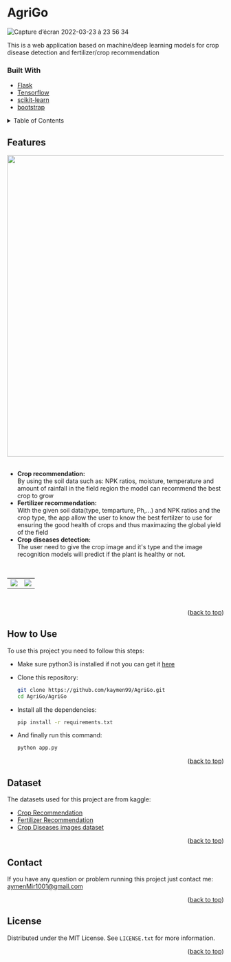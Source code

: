 <div id="top"></div>

# AgriGo

![Capture d’écran 2022-03-23 à 23 56 34](https://user-images.githubusercontent.com/83681204/159978827-fccf752e-2d36-4dc3-a15a-ce3a57e90165.png)

<!-- ABOUT THE PROJECT -->


This is a web application based on machine/deep learning models for crop disease detection and fertilizer/crop recommendation

### Built With

* [Flask](https://flask.palletsprojects.com/en/2.0.x/)
* [Tensorflow](https://www.tensorflow.org)
* [scikit-learn](https://scikit-learn.org/stable/)
* [bootstrap](https://getbootstrap.com/docs/5.0/getting-started/introduction/)

<details>
  <summary>Table of Contents</summary>
  <ol>
    <li><a href="#motivation">Features</a></li>
    <li><a href="#how-to-use">How to use</a></li>
    <li><a href="#dataset">Data used</a></li>
    <li><a href="#contact">Contact</a></li>
    <li><a href="#license">License</a></li>
  </ol>
</details>


<!-- Features -->
## Features

<div style="display:flex;align-items:center;">
  <img src="https://user-images.githubusercontent.com/83681204/159989052-08ae92b6-015d-4c63-b9d5-9fcb0579caeb.png" width="700px" heigth="500px">
</div>

<br/>
<ul>
  <li><b>Crop recommendation: </b></li>
    By using the soil data such as: NPK ratios, moisture, temperature and amount of rainfall in the field region the model can recommend the best crop to grow
  
  <li><b>Fertilizer recommendation: </b></li>
    With the given soil data(type, temparture, Ph,...) and NPK ratios and the crop type, the app allow the user to know the best fertilzer to use for ensuring the good health of crops and thus maximazing the global yield of the field

  <li><b>Crop diseases detection: </b></li>
    The user need to give the crop image and it's type and the image recognition models will predict if the plant is healthy or not.
  
</ul>

<br/>
<table>
  <tr>
    <td valign="top"><img src="https://user-images.githubusercontent.com/83681204/159994252-6e44cd8e-4d20-4dcb-9e22-c0e35756fe1c.png"></td>
    <td valign="top"><img src="https://user-images.githubusercontent.com/83681204/159994452-d6a14dc9-d94f-4beb-8778-6ecdfe48f453.png"></td>
  </tr>
 </table>
  
</div>

<br/>
<p align="right">(<a href="#top">back to top</a>)</p>


<!-- USAGE  -->
## How to Use

To use this project you need to follow this steps:

* Make sure python3 is installed if not you can get it [here](https://www.python.org/downloads/)

* Clone this repository:
   ```sh
   git clone https://github.com/kaymen99/AgriGo.git
   cd AgriGo/AgriGo
   ```

* Install all the dependencies:
   ```sh
   pip install -r requirements.txt
   ```
* And finally run this command:
   ```sh
   python app.py
   ```   
<p align="right">(<a href="#top">back to top</a>)</p>

<!-- data -->
## Dataset

The datasets used for this project are from kaggle:

* [Crop Recommendation](https://www.kaggle.com/datasets/atharvaingle/crop-recommendation-dataset)
* [Fertilizer Recommendation](https://www.kaggle.com/datasets/gdabhishek/fertilizer-prediction)
* [Crop Diseases images dataset](https://www.kaggle.com/datasets/vipoooool/new-plant-diseases-dataset)

   
<p align="right">(<a href="#top">back to top</a>)</p>



<!-- Contact -->
## Contact

If you have any question or problem running this project just contact me: aymenMir1001@gmail.com

<p align="right">(<a href="#top">back to top</a>)</p>


<!-- LICENSE -->
## License

Distributed under the MIT License. See `LICENSE.txt` for more information.

<p align="right">(<a href="#top">back to top</a>)</p>

